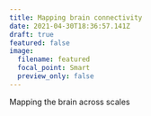 ```yaml
---
title: Mapping brain connectivity
date: 2021-04-30T18:36:57.141Z
draft: true
featured: false
image:
  filename: featured
  focal_point: Smart
  preview_only: false
---
```

Mapping the brain across scales